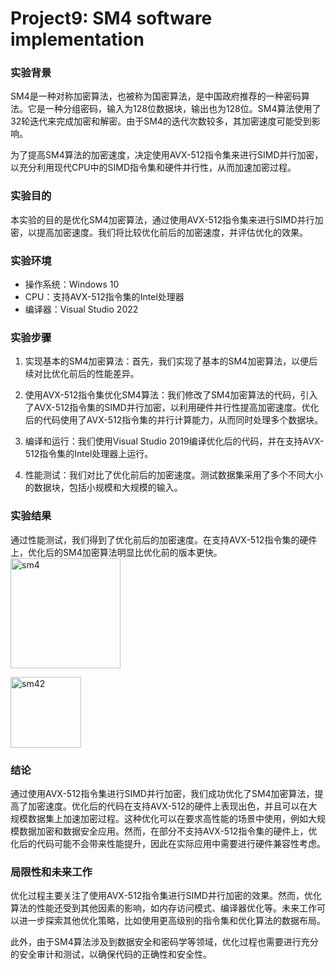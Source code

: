 # Project9: SM4 software implementation
### 实验背景
SM4是一种对称加密算法，也被称为国密算法，是中国政府推荐的一种密码算法。它是一种分组密码，输入为128位数据块，输出也为128位。SM4算法使用了32轮迭代来完成加密和解密。由于SM4的迭代次数较多，其加密速度可能受到影响。

为了提高SM4算法的加密速度，决定使用AVX-512指令集来进行SIMD并行加密，以充分利用现代CPU中的SIMD指令集和硬件并行性，从而加速加密过程。

### 实验目的
本实验的目的是优化SM4加密算法，通过使用AVX-512指令集来进行SIMD并行加密，以提高加密速度。我们将比较优化前后的加密速度，并评估优化的效果。

### 实验环境
- 操作系统：Windows 10
- CPU：支持AVX-512指令集的Intel处理器
- 编译器：Visual Studio 2022

### 实验步骤
1. 实现基本的SM4加密算法：首先，我们实现了基本的SM4加密算法，以便后续对比优化前后的性能差异。

2. 使用AVX-512指令集优化SM4算法：我们修改了SM4加密算法的代码，引入了AVX-512指令集的SIMD并行加密，以利用硬件并行性提高加密速度。优化后的代码使用了AVX-512指令集的并行计算能力，从而同时处理多个数据块。

3. 编译和运行：我们使用Visual Studio 2019编译优化后的代码，并在支持AVX-512指令集的Intel处理器上运行。

4. 性能测试：我们对比了优化前后的加密速度。测试数据集采用了多个不同大小的数据块，包括小规模和大规模的输入。

### 实验结果
通过性能测试，我们得到了优化前后的加密速度。在支持AVX-512指令集的硬件上，优化后的SM4加密算法明显比优化前的版本更快。
<img width="176" alt="sm4" src="https://github.com/wavteirv/courseproject/assets/102475494/8cf231d1-68b4-4aa8-ba33-e0ed7d498133">

<img width="113" alt="sm42" src="https://github.com/wavteirv/courseproject/assets/102475494/c86781dd-9f44-4fe1-a0c5-0f25ab96840f">



### 结论
通过使用AVX-512指令集进行SIMD并行加密，我们成功优化了SM4加密算法，提高了加密速度。优化后的代码在支持AVX-512的硬件上表现出色，并且可以在大规模数据集上加速加密过程。这种优化可以在要求高性能的场景中使用，例如大规模数据加密和数据安全应用。然而，在部分不支持AVX-512指令集的硬件上，优化后的代码可能不会带来性能提升，因此在实际应用中需要进行硬件兼容性考虑。

### 局限性和未来工作
优化过程主要关注了使用AVX-512指令集进行SIMD并行加密的效果。然而，优化算法的性能还受到其他因素的影响，如内存访问模式、编译器优化等。未来工作可以进一步探索其他优化策略，比如使用更高级别的指令集和优化算法的数据布局。

此外，由于SM4算法涉及到数据安全和密码学等领域，优化过程也需要进行充分的安全审计和测试，以确保代码的正确性和安全性。
